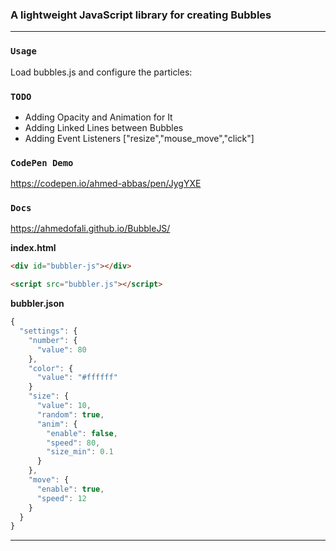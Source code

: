 ### A lightweight JavaScript library for creating Bubbles
------------------------------
### `Usage`

Load bubbles.js and configure the particles:

### `TODO`
- Adding Opacity and Animation for It
- Adding Linked Lines between Bubbles 
- Adding Event Listeners ["resize","mouse_move","click"]
 
### `CodePen Demo`
 https://codepen.io/ahmed-abbas/pen/JygYXE
 
### `Docs`
 https://ahmedofali.github.io/BubbleJS/

 
**index.html**
```html
<div id="bubbler-js"></div>

<script src="bubbler.js"></script>
```

**bubbler.json**
```javascript
{
  "settings": {
    "number": {
      "value": 80
    },
    "color": {
      "value": "#ffffff"
    }
    "size": {
      "value": 10,
      "random": true,
      "anim": {
        "enable": false,
        "speed": 80,
        "size_min": 0.1
      }
    },
    "move": {
      "enable": true,
      "speed": 12
    }
  }
}
```

-------------------------------
